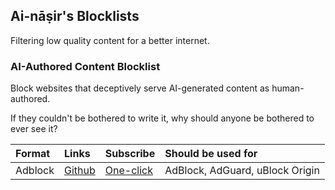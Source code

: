 ## Ai-nāṣir's Blocklists

Filtering low quality content for a better internet.


### **AI-Authored Content Blocklist**

Block websites that deceptively serve AI-generated content as human-authored. 

If they couldn't be bothered to write it, why should anyone be bothered to ever see it?

| Format  | Links                                                                                          | Subscribe                                                                                                                                                                                          | Should be used for              |
|:--------|:-----------------------------------------------------------------------------------------------|:---------------------------------------------------------------------------------------------------------------------------------------------------------------------------------------------------|:--------------------------------|
| Adblock | [Github](https://raw.githubusercontent.com/ai-nasir/blocklists/main/lists/ai-authored-abp.txt) | [One-click](https://subscribe.adblockplus.org/?location=https://raw.githubusercontent.com/ai-nasir/blocklists/main/lists/ai-authored-abp.txt&title=Ai-nasir's%20AI-Authored%20Content%20Blocklist) | AdBlock, AdGuard, uBlock Origin |

